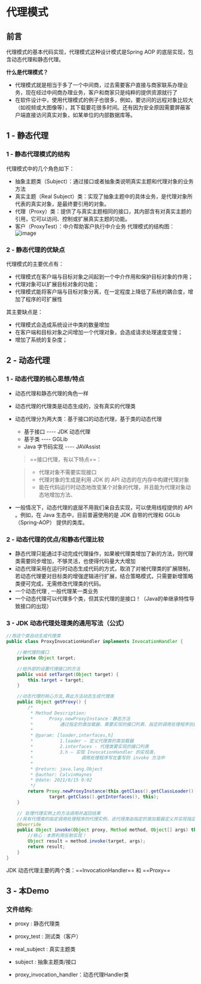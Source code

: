 # 代理模式
## 前言
代理模式的基本代码实现，代理模式这种设计模式是Spring AOP 的底层实现，包含动态代理和静态代理。

**什么是代理模式？**
- 代理模式就是相当于多了一个中间商，过去需要客户直接与商家联系办理业务，现在经过中间商办理业务，客户和商家只是纯粹的提供资源就行了
- 在软件设计中，使用代理模式的例子也很多，例如，要访问的远程对象比较大（如视频或大图像等），其下载要花很多时间。还有因为安全原因需要屏蔽客户端直接访问真实对象，如某单位的内部数据库等。

## 1 - 静态代理

### 1 - 静态代理模式的结构
代理模式中的几个角色如下：
- 抽象主题类（Subject）：通过接口或者抽象类说明真实主题和代理对象的业务方法
- 真实主题（Real Subject）类：实现了抽象主题中的具体业务，是代理对象所代表的真实对象，是最终要引用的对象。
- 代理（Proxy）类：提供了与真实主题相同的接口，其内部含有对真实主题的引用，它可以访问、控制或扩展真实主题的功能。
- 客户（ProxyTest）：中介帮助客户执行中介业务
  代理模式的结构图：
  ![image](https://cdn.jsdelivr.net/gh/CalvinHaynes/ImageHub@main/BlogImage/image.34ncrg3qzie0.png)

### 2 - 静态代理的优缺点
代理模式的主要优点有：
- 代理模式在客户端与目标对象之间起到一个中介作用和保护目标对象的作用；
- 代理对象可以扩展目标对象的功能；
- 代理模式能将客户端与目标对象分离，在一定程度上降低了系统的耦合度，增加了程序的可扩展性

其主要缺点是：
- 代理模式会造成系统设计中类的数量增加
- 在客户端和目标对象之间增加一个代理对象，会造成请求处理速度变慢；
- 增加了系统的复杂度；

## 2 - 动态代理

### 1 - 动态代理的核心思想/特点
- 动态代理和静态代理的角色一样

- 动态代理的代理类是动态生成的，没有真实的代理类

- 动态代理分为两大类：基于接口的动态代理，基于类的动态代理

  - 基于接口 ---- JDK 动态代理
  - 基于类 ---- GGLib
  - Java 字节码实现 ---- JAVAssist

  > ==接口代理，有以下特点==： 

  > - 代理对象不需要实现接口
  > - 代理对象的生成是利用 JDK 的 API 动态的在内存中构建代理对象
  > - 能在代码运行时动态地改变某个对象的代理，并且能为代理对象动态地增加方法、

- 一般情况下，动态代理的底层不用我们亲自去实现，可以使用线程提供的 API 。例如，在 Java 生态中，目前普遍使用的是 JDK 自带的代理和 GGLib（Spring-AOP） 提供的类库。

### 2 - 动态代理的优点/和静态代理比较
- 静态代理只能通过手动完成代理操作，如果被代理类增加了新的方法，则代理类需要同步增加，不够灵活，也使得代码量大大增加
- 动态代理采用在运行时动态生成代码的方式，取消了对被代理类的扩展限制，若动态代理要对目标类的增强逻辑进行扩展，结合策略模式，只需要新增策略类便可完成，无需修改代理类的代码。
- 一个动态代理 , 一般代理某一类业务
- 一个动态代理可以代理多个类，但其实代理的是接口！（Java的单继承特性导致接口的出现）

### 3 - JDK 动态代理处理类的通用写法（公式）

```java
//用这个类自动生成代理类
public class ProxyInvocationHandler implements InvocationHandler {

    //被代理的接口
    private Object target;

    //给外部的设置代理接口的方法
    public void setTarget(Object target) {
        this.target = target;
    }

    //动态代理的核心方法,靠此方法动态生成代理类
    public Object getProxy() {
        /*
         * Method Description:
         *      Proxy.newProxyInstance：静态方法
         *          通过指定的类加载器、需要实现的接口列表、指定的调用处理程序创建一个代理实例
         *
         * @param: [loader,interfaces,h]
         *          1.loader – 定义代理类的类加载器
         *          2.interfaces - 代理类要实现的接口列表
         *          3.h – 实现 InvocationHandler 的实现类，
         *                  调用处理程序写在重写的 invoke 方法中
         *
         * @return: java.lang.Object
         * @author: CalvinHaynes
         * @date: 2021/8/15 0:02
         */
        return Proxy.newProxyInstance(this.getClass().getClassLoader(),
                target.getClass().getInterfaces(), this);
    }

    // 处理代理实例上的方法调用并返回结果
    //具有代理类的指定调用处理程序的代理实例，该代理类由指定的类加载器定义并实现指定的接口
    @Override
    public Object invoke(Object proxy, Method method, Object[] args) throws Throwable {
        //核心：本质利用反射实现！
        Object result = method.invoke(target, args);
        return result;
    }
}
```

JDK 动态代理主要的两个类：==InvocationHandler== 和 ==Proxy==

## 3 - 本Demo
### 文件结构:

- proxy : 静态代理类
- proxy_test : 测试类（客户）
- real_subject : 真实主题类
- subject : 抽象主题类/接口

- proxy_invocation_handler：动态代理Handler类

